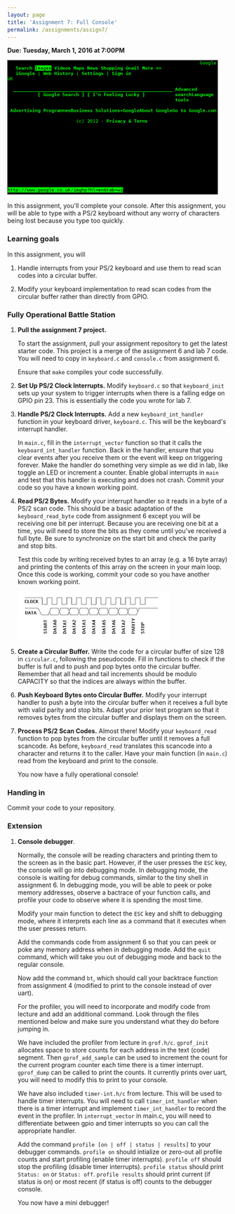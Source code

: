 ```yaml
---
layout: page
title: 'Assignment 7: Full Console'
permalink: /assignments/assign7/
---
```


**Due: Tuesday, March 1, 2016 at 7:00PM**

![Google Console](images/google.png)

In this assignment, you'll complete your console. After this assignment, you
will be able to type with a PS/2 keyboard without any worry of characters being
lost because you type too quickly.

### Learning goals

In this assignment, you will

1.  Handle interrupts from your PS/2 keyboard and use them to read scan codes
    into a circular buffer.

2.  Modify your keyboard implementation to read scan codes from the circular
    buffer rather than directly from GPIO.

### Fully Operational Battle Station

1.  **Pull the assignment 7 project.**

    To start the assignment, pull your assignment repository to get the latest
    starter code. This project is a merge of the assignment 6 and lab 7 code.
    You will need to copy in `keyboard.c` and `console.c` from assignment 6.

    Ensure that `make` compiles your code successfully.

2.  **Set Up PS/2 Clock Interrupts.** Modify `keyboard.c` so that
    `keyboard_init` sets up your system to trigger interrupts when there is a
    falling edge on GPIO pin 23. This is essentially the code you wrote for
    lab 7.

3.  **Handle PS/2 Clock Interrupts.** Add a new `keyboard_int_handler` function
    in your keyboard driver, `keyboard.c`. This will be the keyboard's
    interrupt handler.

    In `main.c`, fill in the `interrupt_vector` function so that it calls the
    `keyboard_int_handler` function. Back in the handler, ensure that you clear
    events after you receive them or the event will keep on triggering forever.
    Make the handler do something very simple as we did in lab, like toggle an
    LED or increment a counter. Enable global interrupts in `main` and test
    that this handler is executing and does not crash. Commit your code so you
    have a known working point.

4.  **Read PS/2 Bytes.** Modify your interrupt handler so it reads in a byte of
    a PS/2 scan code. This should be a basic adaptation of the
    `keyboard_read_byte` code from assignment 6 except you will be receiving
    one bit per interrupt. Because you are receiving one bit at a time, you
    will need to store the bits as they come until you've received a full byte.
    Be sure to synchronize on the start bit and check the parity and stop bits.

    Test this code by writing received bytes to an array (e.g. a 16 byte array)
    and printing the contents of this array on the screen in your main loop.
    Once this code is working, commit your code so you have another known
    working point.

    ![PS/2 Packet Format]

5.  **Create a Circular Buffer.** Write the code for a circular buffer of size
    128 in `circular.c`, following the pseudocode. Fill in functions to check
    if the buffer is full and to push and pop bytes onto the circular buffer.
    Remember that all head and tail increments should be modulo CAPACITY so
    that the indices are always within the buffer.

6.  **Push Keyboard Bytes onto Circular Buffer.** Modify your interrupt handler
    to push a byte into the circular buffer when it receives a full byte with
    valid parity and stop bits. Adapt your prior test program so that it
    removes bytes from the circular buffer and displays them on the screen.

7.  **Process PS/2 Scan Codes.** Almost there! Modify your `keyboard_read`
    function to pop bytes from the circular buffer until it removes a
    full scancode. As before, `keyboard_read` translates this scancode into a
    character and returns it to the caller. Have your main function (in
    `main.c`) read from the keyboard and print to the console.

    You now have a fully operational console!

[PS/2 Packet Format]: images/ps2.png

### Handing in

Commit your code to your repository.

### Extension

1. __Console debugger__.

   Normally, the console will be reading characters and printing them to the
   screen as in the basic part. However, if the user presses the `ESC` key,
   the console will go into debugging mode. In debugging mode, the console is
   waiting for debug commands, similar to the tiny shell in assignment 6.
   In debugging mode, you will be able to peek or poke memory addresses, 
   observe a bactrace of your function calls, and profile your code to observe
   where it is spending the most time.

   Modify your main function to detect the `ESC` key and shift to debugging mode,
   where it interprets each line as a command that it executes when the user
   presses return.

   Add the commands code from assignment 6 so that you can peek or poke any
   memory address when in debugging mode. Add the `quit`
   command, which will take you out of debugging mode and back to the regular
   console.

   Now add the command `bt`, which should
   call your backtrace function from assignment 4 (modified to print to the
   console instead of over uart).

   For the profiler, you will need to incorporate and modify code from lecture
   and add an additional command. Look through the files mentioned below and
   make sure you understand what they do before jumping in.

   We have included the profiler from lecture in `grof.h/c`. `gprof_init`
   allocates space to store counts for each address in the text (code)
   segment. Then `gprof_add_sample` can be used to increment the count for the
   current program counter each time there is a timer interrupt. `gprof_dump`
   can be called to print the counts. It currently prints over uart, you
   will need to modify this to print to your console.

   We have also included `timer-int.h/c` from lecture. This will be used to 
   handle timer interrupts. You will need to call `timer_int_handler` when 
   there is a timer interrupt and implement `timer_int_handler` to record the
   event in the profiler. In `interrupt_vector` in main.c, you will need to
   differentiate between gpio and timer interrupts so you can call the
   appropriate handler.

   Add the command `profile [on | off | status | results]` to your debugger
   commands. `profile on` should intialize or zero-out all profile counts and
   start profiling (enable timer interrupts). `profile off` should stop the
   profiling (disable timer interrupts). `profile status` should print
   `Status: on` or `Status: off`. `profile results` should print current (if
   status is on) or most recent (if status is off) counts to
   the debugger console.

   You now have a mini debugger!
